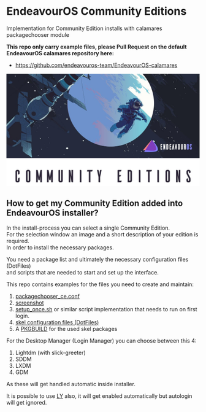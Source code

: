 # EndeavourOS Community Editions  
Implementation for Community Edition installs with calamares packagechooser module 

**This repo only carry example files, please  Pull Request on the default EndeavourOS calamares repository here:**
* https://github.com/endeavouros-team/EndeavourOS-calamares
 
![Community Editions Banner](https://raw.githubusercontent.com/EndeavourOS-Community-Editions/Community-Edition-installer-files/apollo/community.jpg "community.jpg")

## How to get my Community Edition added into EndeavourOS installer?

In the install-process you can select a single Community Edition.  
For the selection window an image and a short description of your edition is required.  
In order to install the necessary packages.  

You need a package list and ultimately the necessary configuration files (DotFiles)  
and scripts that are needed to start and set up the interface.  

This repo contains examples for the files you need to create and maintain:

1. [packagechooser_ce.conf](https://github.com/EndeavourOS-Community-Editions/Community-Edition-installer-files/blob/apollo/packagechooser_ce.conf)
2. [screenshot](https://github.com/EndeavourOS-Community-Editions/Community-Edition-installer-files/blob/apollo/bspwm.jpg)
3. [setup_once.sh](https://github.com/EndeavourOS-Community-Editions/Community-Edition-installer-files/blob/apollo/set_once_i3.sh) or similar script implementation that needs to run on first login.
4. [skel configuration files (DotFiles)](https://github.com/EndeavourOS-Community-Editions/bspwm)
5. A [PKGBUILD](https://github.com/endeavouros-team/PKGBUILDS/blob/master/eos-skel-ce-bspwm/PKGBUILD)  for the used skel packages

For the Desktop Manager (Login Manager) you can choose between this 4:

1. Lightdm (with slick-greeter)
2. SDDM
3. LXDM
4. GDM

As these will get handled automatic inside installer.

It is possible to use [LY](https://github.com/nullgemm/ly) also, it will get enabled automatically but autologin will get ignored.
